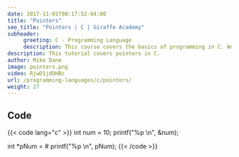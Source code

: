 ```yaml
---
date: 2017-11-01T00:17:52-04:00
title: "Pointers"
seo_title: "Pointers | C | Giraffe Academy"
subheader:
     greeting: C - Programming Language
     description: This course covers the basics of programming in C. Work your way through the videos and we'll teach you everything you need to know to start your programming journey!
description: This tutorial covers pointers in C.
author: Mike Dane
image: pointers.png
video: RjwD1jdOHBc
url: /programming-languages/c/pointers/
weight: 27
---
```


## Code

{{< code lang="c" >}}
int num = 10;
printf("%p \n", &num);

int *pNum = &num;
printf("%p \n", pNum);
{{< /code >}}